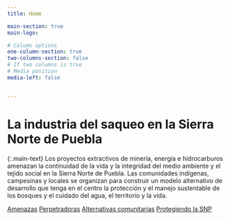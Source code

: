 ```yaml
---
title: Home

main-section: true
main-logo:

# Column options
one-column-section: true
two-columns-section: false
# If two columns is true
# Media position
media-left: false


---
```

# La industria del saqueo en la Sierra Norte de Puebla

{:.main-text}
Los proyectos extractivos de minería, energía e hidrocarburos amenazan la continuidad de la vida y la integridad del medio ambiente y el tejido social en la Sierra Norte de Puebla. Las comunidades indígenas, campesinas y locales se organizan para construir un modelo alternativo de desarrollo que tenga en el centro la protección y el manejo sustentable de los bosques y el cuidado del agua, el territorio y la vida.

[Amenazas](/extractivos/extractivismo-en-la-snp/)
[Perpetradoras](/extractivos/dueñas-de-la-sierra/)
[Alternativas comunitarias](/extractivos/alternativas-comunitarias/)
[Protegiendo la SNP](/extractivos/la-defensa-de-la-snp/)


